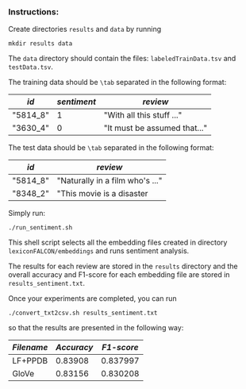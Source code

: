 ### Instructions:

Create directories `results` and `data` by running

```
mkdir results data
```
The `data` directory should contain the files: `labeledTrainData.tsv` and `testData.tsv`. 

The training data should be `\tab` separated in the following format:

| *id*       | *sentiment* | *review*                     |
| ---------- | ----------- | ---------------------------- |
| "5814_8"   | 1           | "With all this stuff ..."    |
| "3630_4"   | 0           | "It must be assumed that..." |

The test data should be `\tab` separated in the following format:

| *id*       | *review*                         |
| ---------- | -------------------------------- |
| "5814_8"   | "Naturally in a film who's ..."  |
| "8348_2"   | "This movie is a disaster        |


Simply run: 

```
./run_sentiment.sh
```

This shell script selects all the embedding files created in directory `lexiconFALCON/embeddings` and runs sentiment analysis.

The results for each review are stored in the `results` directory and the overall accuracy and F1-score for each embedding file are stored in `results_sentiment.txt`.

Once your experiments are completed, you can run

```
./convert_txt2csv.sh results_sentiment.txt
```

so that the results are presented in the following way:

| *Filename* | *Accuracy*  | *F1-score* |
| ---------- | ----------- | ---------- |
| LF+PPDB    | 0.83908     | 0.837997   |
| GloVe      | 0.83156     | 0.830208   |
